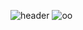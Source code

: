 

![header](https://capsule-render.vercel.app/api?type=waving&color=0:EEFF00,100:a82da8&height=300&section=header&text=HAHA&fontSize=120)
![oo](https://user-images.githubusercontent.com/72681910/149652291-a05f040c-e84f-4cc4-bc76-a0a8598da436.gif)
<!--  
세 번째로는 기술 태그 부분입니다!
기술 태그에 올라갈 로고는 https://simpleicons.org/
요 링크에 가셔서 자신이 쓸 수 있는 기술들을 찾아 사용하시면 됩니다!

[![태그의 이름](https://img.shields.io/badge/ 태그에 적히는 글씨-태그색?style=flat-square&logo=로고이름&logoColor=로고색)](관련된 나의 링크)

이게 기본 베이스 코드이고 여기서 한글이 된 부분만 바꿔서 사용하시면 됩니다!-->
<!--
**Elj33/Elj33** is a ✨ _special_ ✨ repository because its `README.md` (this file) appears on your GitHub profile.

Here are some ideas to get you started:

- 🔭 I’m currently working on ...
- 🌱 I’m currently learning ...
- 👯 I’m looking to collaborate on ...
- 🤔 I’m looking for help with ...
- 💬 Ask me about ...
- 📫 How to reach me: ...
- 😄 Pronouns: ...
- ⚡ Fun fact: ...
-->
